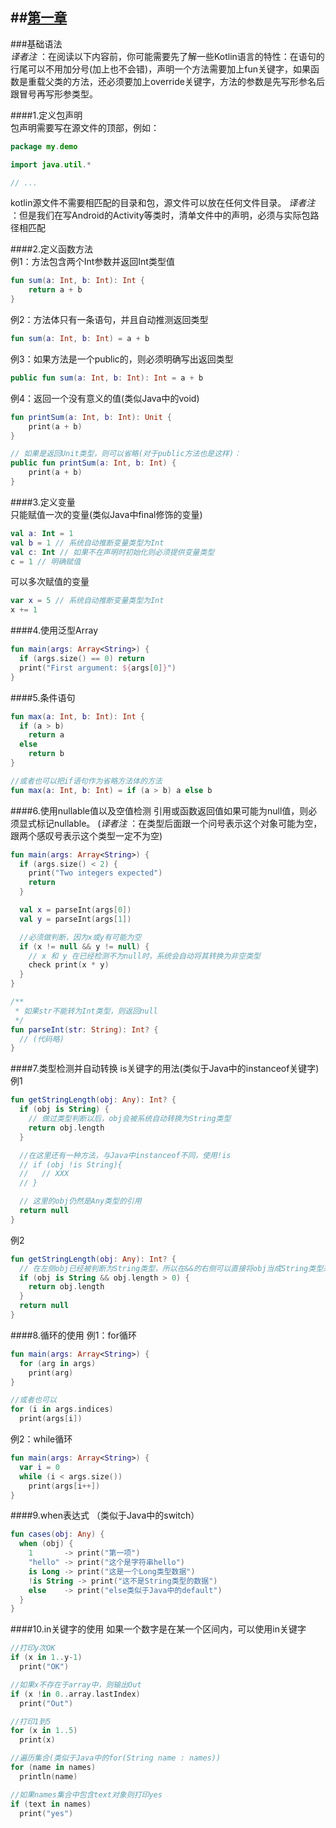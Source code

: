 ##[第一章](https://github.com/kymjs/KotlinDoc-cn#第一章)
---

###基础语法  
*译者注* ：在阅读以下内容前，你可能需要先了解一些Kotlin语言的特性：在语句的行尾可以不用加分号(加上也不会错)，声明一个方法需要加上fun关键字，如果函数是重载父类的方法，还必须要加上override关键字，方法的参数是先写形参名后跟冒号再写形参类型。  

####1.定义包声明  
包声明需要写在源文件的顶部，例如：
```java
package my.demo 

import java.util.* 

// ...
```
kotlin源文件不需要相匹配的目录和包，源文件可以放在任何文件目录。
*译者注* ：但是我们在写Android的Activity等类时，清单文件中的声明，必须与实际包路径相匹配  

####2.定义函数方法  
例1：方法包含两个Int参数并返回Int类型值
```kotlin
fun sum(a: Int, b: Int): Int { 
	return a + b
}
```

例2：方法体只有一条语句，并且自动推测返回类型
```kotlin
fun sum(a: Int, b: Int) = a + b
```

例3：如果方法是一个public的，则必须明确写出返回类型
```kotlin
public fun sum(a: Int, b: Int): Int = a + b
```

例4：返回一个没有意义的值(类似Java中的void)
```kotlin
fun printSum(a: Int, b: Int): Unit { 
	print(a + b)
}

// 如果是返回Unit类型，则可以省略(对于public方法也是这样)：
public fun printSum(a: Int, b: Int) { 
	print(a + b)
}
```

####3.定义变量  
只能赋值一次的变量(类似Java中final修饰的变量)
```kotlin
val a: Int = 1
val b = 1 // 系统自动推断变量类型为Int
val c: Int // 如果不在声明时初始化则必须提供变量类型
c = 1 // 明确赋值
```
可以多次赋值的变量
```kotlin
var x = 5 // 系统自动推断变量类型为Int
x += 1
```

####4.使用泛型Array<String>
```kotlin
fun main(args: Array<String>) {
  if (args.size() == 0) return
  print("First argument: ${args[0]}") 
}
```

####5.条件语句
```kotlin
fun max(a: Int, b: Int): Int { 
  if (a > b)
    return a 
  else
    return b 
}

//或者也可以把if语句作为省略方法体的方法
fun max(a: Int, b: Int) = if (a > b) a else b
```

####6.使用nullable值以及空值检测
引用或函数返回值如果可能为null值，则必须显式标记nullable。
(*译者注* ：在类型后面跟一个问号表示这个对象可能为空，跟两个感叹号表示这个类型一定不为空)
```kotlin
fun main(args: Array<String>) { 
  if (args.size() < 2) {
    print("Two integers expected")
    return
  }

  val x = parseInt(args[0])
  val y = parseInt(args[1])

  //必须做判断，因为x或y有可能为空
  if (x != null && y != null) {
    // x 和 y 在已经检测不为null时，系统会自动将其转换为非空类型
    check print(x * y)
  } 
}

/**
 * 如果str不能转为Int类型，则返回null
 */
fun parseInt(str: String): Int? { 
  // (代码略)
}
```

####7.类型检测并自动转换
is关键字的用法(类似于Java中的instanceof关键字)  
例1  
```kotlin
fun getStringLength(obj: Any): Int? {
  if (obj is String) {
    // 做过类型判断以后，obj会被系统自动转换为String类型
    return obj.length 
  }

  //在这里还有一种方法，与Java中instanceof不同，使用!is
  // if (obj !is String){
  //   // XXX
  // }

  // 这里的obj仍然是Any类型的引用
  return null
}
```

例2
```kotlin
fun getStringLength(obj: Any): Int? {
  // 在左侧obj已经被判断为String类型，所以在&&的右侧可以直接将obj当成String类型来使用
  if (obj is String && obj.length > 0) {
    return obj.length 
  }
  return null
}
```

####8.循环的使用
例1：for循环
```kotlin
fun main(args: Array<String>) { 
  for (arg in args)
    print(arg) 
}

//或者也可以
for (i in args.indices) 
  print(args[i])
```

例2：while循环
```kotlin
fun main(args: Array<String>) { 
  var i = 0
  while (i < args.size())
    print(args[i++]) 
}
```

####9.when表达式
（类似于Java中的switch）  
```kotlin
fun cases(obj: Any) { 
  when (obj) {
    1       -> print("第一项")
    "hello" -> print("这个是字符串hello")
    is Long -> print("这是一个Long类型数据")
    !is String -> print("这不是String类型的数据")
    else    -> print("else类似于Java中的default")
  }
}
```

####10.in关键字的使用
如果一个数字是在某一个区间内，可以使用in关键字  
```kotlin
//打印y次OK
if (x in 1..y-1) 
  print("OK")

//如果x不存在于array中，则输出Out
if (x !in 0..array.lastIndex) 
  print("Out")

//打印1到5
for (x in 1..5) 
  print(x)

//遍历集合(类似于Java中的for(String name : names))
for (name in names)
  println(name)

//如果names集合中包含text对象则打印yes
if (text in names)
  print("yes")
```  